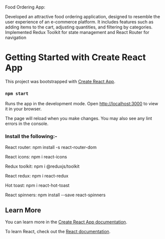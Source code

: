 Food Ordering App:

Developed an attractive food ordering application, designed to resemble the user experience of an e-commerce platform. 
It includes features such as adding items to the cart, adjusting quantities, and filtering by categories. Implemented Redux 
Toolkit for state management and React Router for navigation

# Getting Started with Create React App

This project was bootstrapped with [Create React App](https://github.com/facebook/create-react-app).

### `npm start`

Runs the app in the development mode.
Open [http://localhost:3000](http://localhost:3000) to view it in your browser.

The page will reload when you make changes.
You may also see any lint errors in the console.


### Install the following:-

React router: npm install -s react-router-dom

React icons: npm i react-icons

Redux toolkit: npm i @reduxjs/toolkit

React redux: npm i react-redux

Hot toast: npm i react-hot-toast

React spinners: npm install --save react-spinners


## Learn More

You can learn more in the [Create React App documentation](https://facebook.github.io/create-react-app/docs/getting-started).

To learn React, check out the [React documentation](https://reactjs.org/).

